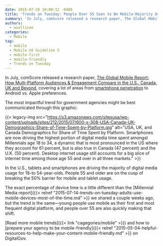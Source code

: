 ```yaml
---
date: 2015-07-28 10:00:12 -0400
title: 'Trends on Tuesday: People Over 55 Soon to Be Mobile-Majority Users'
summary: 'In July, comScore released a research paper, The Global Mobile Report: How Multi-Platform Audiences & Engagement Compare in the U.S., Canada, UK and Beyond, covering a lot of areas from smartphone penetration to Android vs. Apple preferences. The most impactful trend for government agencies might be best communicated through this graphic: {{< legacy-img src="https://s3.amazonaws.com/sitesusa/wp-content/uploads/sites/212/2015/07/600-x-308-USA-Canada-UK-Demographics-Share-of-Time-Spent-by-Platform.jpg" alt="USA,'
authors:
  - wsullivan
categories:
  - Mobile
tag:
  - mobile
  - Mobile UX Guideline 5
  - mobile-first
  - mobile-friendly
  - Trends on Tuesday
---
```


In July, comScore released a research paper, [The Global Mobile Report: How Multi-Platform Audiences & Engagement Compare in the U.S., Canada, UK and Beyond,](http://www.comscore.com/Insights/Presentations-and-Whitepapers/2015/The-Global-Mobile-Report) covering a lot of areas from [smartphone penetration](https://www.WHATEVER/2015/05/26/trends-on-tuesday-186-3-million-people-own-smartphones-in-the-u-s/) to Android vs. Apple preferences.

The most impactful trend for government agencies might be best communicated through this graphic:

{{< legacy-img src="https://s3.amazonaws.com/sitesusa/wp-content/uploads/sites/212/2015/07/600-x-308-USA-Canada-UK-Demographics-Share-of-Time-Spent-by-Platform.jpg" alt="USA, UK, and Canada Demographics for Share of Time Spent by Platform. Smartphones are now driving the highest portion of digital media time spent amongst Millennials age 18 to 34, a dynamic that is most pronounced in the US where they account for 61 percent, but is also true in Canada (47 percent) and the U.K. (50 percent). Desktop internet usage still accounts for a big slice of internet time among those age 55 and over in all three markets." >}}

In the U.S., tablets and smartphones are driving the majority of digital media usage for 18-to 54-year-olds. People 55 and older are on the cusp of breaking the 50% barrier for mobile and tablet usage.

The exact percentage of device time is a little different than the [Millennial Media report]({{< relref "2015-07-14-trends-on-tuesday-adults-use-mobile-devices-most-of-the-time.md" >}} we shared a couple weeks ago, but the trend is the same—young people use mobile as their first and most frequent digital platform, and people over 55 are also quickly making that shift.

[Read more mobile trends]({{< link "cagegories/mobile" >}}) and how to [prepare your agency to be mobile-friendly]({{< relref "2015-05-04-helpful-resources-to-help-make-your-content-mobile-friendly.md" >}} on DigitalGov.